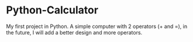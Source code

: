 # Python-Calculator
My first project in Python.
A simple computer with 2 operators (+ and =), in the future, I will add a better design and more operators.
